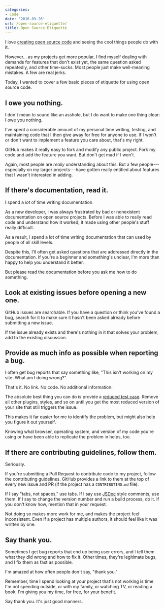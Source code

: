 ```yaml
---
categories:
- Code
date: '2016-09-26'
url: /open-source-etiquette/
title: Open Source Etiquette
---
```


I love [creating open source code](/open-source) and seeing the cool things people do with it.

However... as my projects get more popular, I find myself dealing with demands for features that don't exist yet, the same question asked repeatedly, and other time-sucks. Most people just make well-meaning mistakes. A few are real jerks.

Today, I wanted to cover a few basic pieces of etiquette for using open source code.

## I owe you nothing.

I don't mean to sound like an asshole, but I do want to make one thing clear: I owe you nothing.

I've spent a considerable amount of my personal time writing, testing, and maintaining code that I then give away for free for anyone to use. If I won't or don't want to implement a feature you care about, that's my right.

GitHub makes it really easy to fork and modify any public project. Fork my code and add the feature you want. But don't get mad if I won't.

Again, most people are *really* understanding about this. But a few people---especially on my larger projects---have gotten really entitled about features that I wasn't interested in adding.

## If there's documentation, read it.

I spend a *lot* of time writing documentation.

As a new developer, I was always frustrated by bad or nonexistent documentation on open source projects. Before I was able to really read code and understand how it worked, it made using other people's stuff really difficult.

As a result, I spend a lot of time writing documentation that can used by people of all skill levels.

Despite this, I'll often get asked questions that are addressed directly in the documentation. If you're a beginner and something's unclear, I'm more than happy to help you understand it better.

But please read the documentation before you ask me how to do something.

## Look at existing issues before opening a new one.

GitHub issues are searchable. If you have a question or think you've found a bug, search for it to make sure it hasn't been asked already before submitting a new issue.

If the issue already exists and there's nothing in it that solves your problem, add to the existing discussion.

## Provide as much info as possible when reporting a bug.

I often get bug reports that say something like, "This isn't working on my site. What am I doing wrong?"

That's it. No link. No code. No additional information.

The absolute best thing you can do is provide a [reduced test case](https://css-tricks.com/reduced-test-cases/). Remove all other plugins, styles, and so on until you get the most reduced version of your site that still triggers the issue.

This makes it far easier for me to identify the problem, but might also help you figure it out yourself.

Knowing what browser, operating system, and version of my code you're using or have been able to replicate the problem in helps, too.

## If there are contributing guidelines, follow them.

Seriously.

If you're submitting a Pull Request to contribute code to my project, follow the contributing guidelines. GitHub provides a link to them at the top of every new issue and PR (if the project has a `CONTRIBUTING.md` file).

If I say "tabs, not spaces," use tabs. If I say use [JSDoc](http://usejsdoc.org/) style comments, use them. If I say to change the version number and run a build process, do it. If you don't know how, mention that in your request.

Not doing so makes more work for me, and makes the project feel inconsistent. Even if a project has multiple authors, it should feel like it was written by one.

## Say thank you.

Sometimes I get bug reports that end up being user errors, and I tell them what they did wrong and how to fix it. Other times, they're legitimate bugs, and I fix them as fast as possible.

I'm amazed at how often people don't say, "thank you."

Remember, time I spend looking at your project that's not working is time I'm not spending outside, or with my family, or watching TV, or reading a book. I'm giving you my time, for free, for your benefit.

Say thank you. It's just good manners.